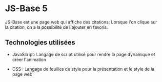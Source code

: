 # JS-Base 5

JS-Base est une page web qui affiche des citations; Lorsque l'on clique sur la citation, on a la possibilité de l'ajouter en favoris.

## Technologies utilisées

* JavaScript: Langage de script utilisé pour rendre la page dynamique et créer l'animation
+ CSS : Langage de feuilles de style pour la présentation et le style de la page web
